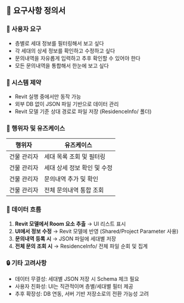 ## 🧠 요구사항 정의서

### 👥 사용자 요구
- 층별로 세대 정보를 필터링해서 보고 싶다
- 각 세대의 상세 정보를 확인하고 수정하고 싶다
- 문의내역을 자유롭게 입력하고 추후 확인할 수 있어야 한다
- 모든 문의내역을 통합해서 한눈에 보고 싶다

### 📌 시스템 제약
- Revit 실행 중에서만 동작 가능
- 외부 DB 없이 JSON 파일 기반으로 데이터 관리
- Revit 모델 기준 상대 경로로 파일 저장 (ResidenceInfo/ 폴더)

### 🧍 행위자 및 유즈케이스
| 행위자       | 유즈케이스                       |
|--------------|----------------------------------|
| 건물 관리자 | 세대 목록 조회 및 필터링         |
| 건물 관리자 | 세대 상세 정보 확인 및 수정      |
| 건물 관리자 | 문의내역 추가 및 확인            |
| 건물 관리자 | 전체 문의내역 통합 조회          |

### 🔄 데이터 흐름
1. **Revit 모델에서 Room 요소 추출** → UI 리스트 표시
2. **UI에서 정보 수정** → Revit 모델에 반영 (Shared/Project Parameter 사용)
3. **문의내역 등록 시** → JSON 파일에 세대별 저장
4. **전체 문의 조회 시** → ResidenceInfo/ 전체 파일 순회 및 집계

### 🔒 기타 고려사항
- 데이터 무결성: 세대별 JSON 저장 시 Schema 체크 필요
- 사용자 친화성: UI는 직관적이며 층별/세대별 필터 제공
- 추후 확장성: DB 연동, 서버 기반 저장소로의 전환 가능성 고려
